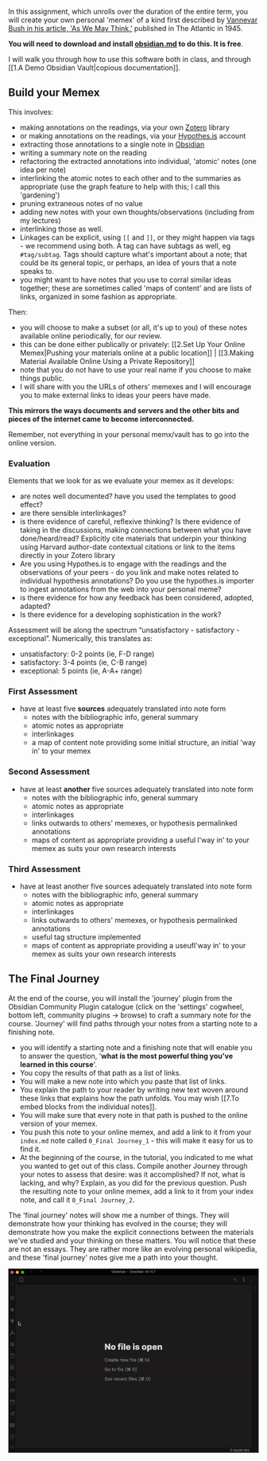 In this assignment, which unrolls over the duration of the entire term, you will create your own personal 'memex' of a kind first described by [Vannevar Bush in his article, 'As We May Think.'](https://www.theatlantic.com/magazine/archive/1945/07/as-we-may-think/303881/) published in The Atlantic in 1945.

**You will need to download and install [obsidian.md](https://obsidian.md) to do this. It is free**.

I will walk you through how to use this software both in class, and through [[1.A Demo Obsidian Vault|copious documentation]].

## Build your Memex

This involves:

- making annotations on the readings, via your own [Zotero](https://zotero.org) library
- or making annotations on the readings, via your [Hypothes.is](https://hypothes.is) account
- extracting those annotations to a single note in [Obsidian](https://obsidian.md)
- writing a summary note on the reading
- refactoring the extracted annotations into individual, 'atomic' notes (one idea per note)
- interlinking the atomic notes to each other and to the summaries as appropriate (use the graph feature to help with this; I call this 'gardening')
- pruning extraneous notes of no value
- adding new notes with your own thoughts/observations (including from my lectures)
- interlinking those as well.
- Linkages can be explicit, using `[[` and `]]`, or they might happen via tags - we recommend using both. A tag can have subtags as well, eg `#tag/subtag`. Tags should capture what's important about a note; that could be its general topic, or perhaps, an idea of yours that a note speaks to.
- you might want to have notes that you use to corral similar ideas together; these are sometimes called 'maps of content' and are lists of links, organized in some fashion as appropriate. 

Then:

+ you will choose to make a subset (or all, it's up to you) of these notes available online periodically, for our review.
+ this can be done either publically or privately: [[2.Set Up Your Online Memex|Pushing your materials online at a public location]] | [[3.Making Material Available Online Using a Private Repository]]
+ note that you do not have to use your real name if you choose to make things public.
+ I will share with you the URLs of others' memexes and I will encourage you to make external links to ideas your peers have made.

**This mirrors the ways documents and servers and the other bits and pieces of the internet came to become interconnected.**

Remember, not everything in your personal memx/vault has to go into the online version.

### Evaluation

Elements that we look for as we evaluate your memex as it develops:

- are notes well documented? have you used the templates to good effect?
- are there sensible interlinkages? 
- is there evidence of careful, reflexive thinking? Is there evidence of taking in the discussions, making connections between what you have done/heard/read? Explicitly cite materials that underpin your thinking using Harvard author-date contextual citations or link to the items directly in your Zotero library
- Are you using Hypothes.is to engage with the readings and the observations of your peers - do you link and make notes related to individual hypothesis annotations? Do you use the hypothes.is importer to ingest annotations from the web into your personal meme?
- is there evidence for how any feedback has been considered, adopted, adapted?
- Is there evidence for a developing sophistication in the work?

Assessment will be along the spectrum “unsatisfactory - satisfactory - exceptional”. Numerically, this translates as:

-   unsatisfactory: 0-2 points (ie, F-D range)
-   satisfactory: 3-4 points (ie, C-B range)
-   exceptional: 5 points (ie, A-A+ range)

### First Assessment

- have at least five **sources** adequately translated into note form
	- notes with the bibliographic info, general summary
	- atomic notes as appropriate
	- interlinkages
	- a map of content note providing some initial structure, an initial 'way in' to your memex

### Second Assessment
- have at least **another** five sources adequately translated into note form
	- notes with the bibliographic info, general summary
	- atomic notes as appropriate
	- interlinkages
	- links outwards to others' memexes, or hypothesis permalinked annotations
	- maps of content as appropriate providing a useful l'way in' to your memex as suits your own research interests

### Third Assessment
- have at least another five sources adequately translated into note form
	- notes with the bibliographic info, general summary
	- atomic notes as appropriate
	- interlinkages
	- links outwards to others' memexes, or hypothesis permalinked annotations
	- useful tag structure implemented
	- maps of content as appropriate providing a useufl'way in' to your memex as suits your own research interests

## The Final Journey

At the end of the course, you will install the 'journey' plugin from the Obsidian Community Plugin catalogue (click on the 'settings' cogwheel, bottom left, community plugins -> browse) to craft a summary note for the course. 'Journey' will find paths through your notes from a starting note to a finishing note.  

- you will identify a starting note and a finishing note that will enable you to answer the question, '**what is the most powerful thing you've learned in this course**'. 
- You copy the results of that path as a list of links. 
- You will make a new note into which you paste that list of links.
- You explain the path to your reader by writing new text woven around these links that explains how the path unfolds. You may wish [[7.To embed blocks from the individual notes]].
- You will make sure that every note in that path is pushed to the online version of your memex. 
- You push this note to your online memex, and add a link to it from your `index.md` note called `0_Final Journey_1` - this will make it easy for us to find it.
- At the beginning of the course, in the tutorial, you indicated to me what you wanted to get out of this class. Compile another Journey through your notes to assess that desire: was it accomplished? If not, what is lacking, and why? Explain, as you did for the previous question. Push the resulting note to your online memex, add a link to it from your index note, and call it `0_Final Journey_2`.

The 'final journey' notes will show me a number of things. They will demonstrate how your thinking has evolved in the course; they will demonstrate how you make the explicit connections between the materials we've studied and your thinking on these matters. You will notice that these are not an essays. They are rather more like an evolving personal wikipedia, and these 'final journey' notes give me a path into your thought.


<img src="https://raw.githubusercontent.com/akaalias/obsidian-journey-plugin/master/journey-demo.gif"></img>
